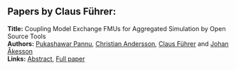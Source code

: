 <h2>Papers by Claus Führer:</h2>
<p>
<b>Title:</b> Coupling Model Exchange FMUs for Aggregated Simulation by Open Source Tools<br />
<b>Authors:</b> <a href="../authors/author_229.html">Pukashawar Pannu</a>, <a href="../authors/author_5.html">Christian Andersson</a>, <a href="../authors/author_94.html">Claus Führer</a> and <a href="../authors/author_2.html">Johan Åkesson</a><br />
<b>Links:</b> <a href="../abstracts/abstract_98.pdf">Abstract</a>, <a href="../submissions/ecp15118903_PannuAnderssonFuhrerAkesson.pdf">Full paper</a>
</p>